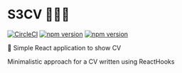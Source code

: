 # S3CV 👨🏻‍💻 

[![CircleCI](https://circleci.com/gh/Paul-Isache/s3cv.svg?style=svg)](https://circleci.com/gh/Paul-Isache/s3cv) 
[![npm version](https://badge.fury.io/js/react.svg)](https://badge.fury.io/js/react)
[![npm version](https://badge.fury.io/js/npm.svg)](https://badge.fury.io/js/npm)


🚀 Simple React application to show CV 

Minimalistic approach for a CV written using ReactHooks 